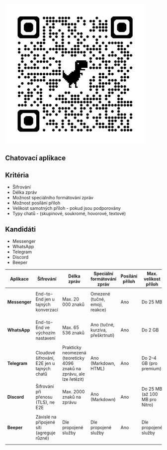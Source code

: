 ![qr code](qrcode.png)

## Chatovací aplikace


## Kritéria
- Šifrování
- Délka zpráv
- Možnost speciálního formátování zpráv 
- Možnost posílání příloh
- Velikost samotných příloh - pokud jsou podporovány
- Typy chatů - (skupinové, soukromé, hovorové, textové)

## Kandidáti
- Messenger
- WhatsApp
- Telegram
- Discord
- Beeper


| Aplikace   | Šifrování                                   | Délka zpráv                             | Speciální formátování zpráv | Posílání příloh | Max. velikost příloh     | Typy chatů                                         |
|------------|----------------------------------------------|------------------------------------------|-------------------------------|------------------|---------------------------|----------------------------------------------------|
| **Messenger** | End-to-End jen u tajných konverzací           | Max. 20 000 znaků                        | Omezené (tučné, emoji, reakce) | Ano              | Do 25 MB                  | Soukromé, skupinové, textové, hlasové, video       |
| **WhatsApp**  | End-to-End ve výchozím nastavení              | Max. 65 536 znaků                        | Ano (tučné, kurzíva, přeškrtnutí) | Ano           | Do 2 GB                   | Soukromé, skupinové, textové, hlasové, video       |
| **Telegram**  | Cloudové šifrování, E2E jen u tajných chatů   | Prakticky neomezená (teoreticky 4096 znaků na zprávu, ale lze řetězit) | Ano (Markdown, HTML) | Ano        | Do 2–4 GB (pro premium)   | Soukromé, skupinové, textové, hlasové, video       |
| **Discord**   | Šifrování při přenosu (TLS), ne E2E           | Max. 2000 znaků na zprávu                | Ano (Markdown)                | Ano              | Do 25 MB (až 100 MB pro Nitro) | Soukromé, skupinové, textové, hlasové, video       |
| **Beeper**    | Závislé na připojené síti (agreguje různé)    | Dle propojené služby                     | Dle propojené služby           | Ano              | Dle propojené služby       | Soukromé, skupinové, textové, hlasové (dle služby) |

